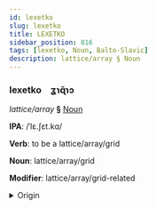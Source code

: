 ```yaml
---
id: lexetko
slug: lexetko
title: LEXETKO
sidebar_position: 816
tags: [lexetko, Noun, Balto-Slavic]
description: lattice/array § Noun
---
```


### lexetko&emsp;<span kind="abugida">ʓɿɋ̆ɿɔ</span>

*lattice/array* **§** [Noun](../../tags/Noun)

**IPA**: /ˈlɛ.ʃɛt.kɑ/

**Verb**: to be a lattice/array/grid

**Noun**: lattice/array/grid

**Modifier**: lattice/array/grid-related

<details>
    <summary>Origin</summary>
    Macedonian решетка rešetka [ˈrɛʃɛtka]<br/>
    <em>Balto-Slavic Language Family</em>
</details>
